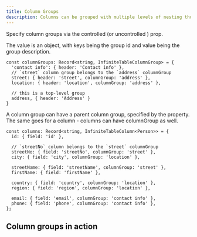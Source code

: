```yaml
---
title: Column Groups
description: Columns can be grouped with multiple levels of nesting thus making Infinite Table DataGrid a powerful tool for data analysts
---
```


Specify column groups via the controlled <PropLink name="columnGroups" /> (or uncontrolled <PropLink name="defaultColumnGroups"/>) prop.

The value is an object, with keys being the group id and value being the group description.

```tsx title="defining-column-groups"
const columnGroups: Record<string, InfiniteTableColumnGroup> = {
  'contact info': { header: 'Contact info' },
  // `street` column group belongs to the `address` columnGroup
  street: { header: 'street', columnGroup: 'address' },
  location: { header: 'location', columnGroup: 'address' },

  // this is a top-level group
  address, { header: 'Address' }
}
```

A column group can have a parent column group, specified by the <PropLink name="columnGroups.columnGroup" /> property. The same goes for a column - columns can have <PropLink name="columns.columnGroup">columnGroup</PropLink> as well.

```tsx title="defining-columns-with-groups"
const columns: Record<string, InfiniteTableColumn<Person>> = {
  id: { field: 'id' },

  // `streetNo` column belongs to the `street` columnGroup
  streetNo: { field: 'streetNo', columnGroup: 'street' },
  city: { field: 'city', columnGroup: 'location' },

  streetName: { field: 'streetName', columnGroup: 'street' },
  firstName: { field: 'firstName' },

  country: { field: 'country', columnGroup: 'location' },
  region: { field: 'region', columnGroup: 'location' },

  email: { field: 'email', columnGroup: 'contact info' },
  phone: { field: 'phone', columnGroup: 'contact info' },
};
```

## Column groups in action

<Sandpack>

```tsx files=["column-groups-example.page.tsx","column-groups-data.ts"]

```

</Sandpack>
